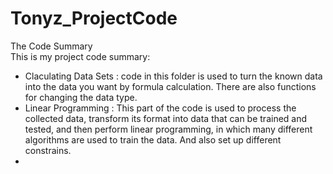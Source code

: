 # Tonyz_ProjectCode
 The Code Summary  
This is my project code summary:  
* Claculating Data Sets : code in this folder is used to turn the known data into the data you want by formula calculation. There are also functions for changing the data type.
* Linear Programming : This part of the code is used to process the collected data, transform its format into data that can be trained and tested, and then perform linear programming, in which many different algorithms are used to train the data. And also set up different constrains.
*
